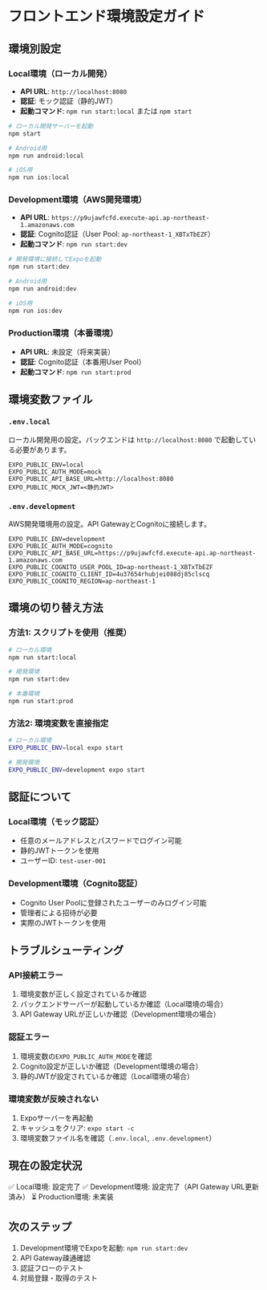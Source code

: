# フロントエンド環境設定ガイド

## 環境別設定

### Local環境（ローカル開発）
- **API URL**: `http://localhost:8080`
- **認証**: モック認証（静的JWT）
- **起動コマンド**: `npm run start:local` または `npm start`

```bash
# ローカル開発サーバーを起動
npm start

# Android用
npm run android:local

# iOS用
npm run ios:local
```

### Development環境（AWS開発環境）
- **API URL**: `https://p9ujawfcfd.execute-api.ap-northeast-1.amazonaws.com`
- **認証**: Cognito認証（User Pool: `ap-northeast-1_XBTxTbEZF`）
- **起動コマンド**: `npm run start:dev`

```bash
# 開発環境に接続してExpoを起動
npm run start:dev

# Android用
npm run android:dev

# iOS用
npm run ios:dev
```

### Production環境（本番環境）
- **API URL**: 未設定（将来実装）
- **認証**: Cognito認証（本番用User Pool）
- **起動コマンド**: `npm run start:prod`

## 環境変数ファイル

### `.env.local`
ローカル開発用の設定。バックエンドは `http://localhost:8080` で起動している必要があります。

```env
EXPO_PUBLIC_ENV=local
EXPO_PUBLIC_AUTH_MODE=mock
EXPO_PUBLIC_API_BASE_URL=http://localhost:8080
EXPO_PUBLIC_MOCK_JWT=<静的JWT>
```

### `.env.development`
AWS開発環境用の設定。API GatewayとCognitoに接続します。

```env
EXPO_PUBLIC_ENV=development
EXPO_PUBLIC_AUTH_MODE=cognito
EXPO_PUBLIC_API_BASE_URL=https://p9ujawfcfd.execute-api.ap-northeast-1.amazonaws.com
EXPO_PUBLIC_COGNITO_USER_POOL_ID=ap-northeast-1_XBTxTbEZF
EXPO_PUBLIC_COGNITO_CLIENT_ID=4u37654rhubjei088dj85clscq
EXPO_PUBLIC_COGNITO_REGION=ap-northeast-1
```

## 環境の切り替え方法

### 方法1: スクリプトを使用（推奨）
```bash
# ローカル環境
npm run start:local

# 開発環境
npm run start:dev

# 本番環境
npm run start:prod
```

### 方法2: 環境変数を直接指定
```bash
# ローカル環境
EXPO_PUBLIC_ENV=local expo start

# 開発環境
EXPO_PUBLIC_ENV=development expo start
```

## 認証について

### Local環境（モック認証）
- 任意のメールアドレスとパスワードでログイン可能
- 静的JWTトークンを使用
- ユーザーID: `test-user-001`

### Development環境（Cognito認証）
- Cognito User Poolに登録されたユーザーのみログイン可能
- 管理者による招待が必要
- 実際のJWTトークンを使用

## トラブルシューティング

### API接続エラー
1. 環境変数が正しく設定されているか確認
2. バックエンドサーバーが起動しているか確認（Local環境の場合）
3. API Gateway URLが正しいか確認（Development環境の場合）

### 認証エラー
1. 環境変数の`EXPO_PUBLIC_AUTH_MODE`を確認
2. Cognito設定が正しいか確認（Development環境の場合）
3. 静的JWTが設定されているか確認（Local環境の場合）

### 環境変数が反映されない
1. Expoサーバーを再起動
2. キャッシュをクリア: `expo start -c`
3. 環境変数ファイル名を確認（`.env.local`, `.env.development`）

## 現在の設定状況

✅ Local環境: 設定完了
✅ Development環境: 設定完了（API Gateway URL更新済み）
⏳ Production環境: 未実装

## 次のステップ

1. Development環境でExpoを起動: `npm run start:dev`
2. API Gateway疎通確認
3. 認証フローのテスト
4. 対局登録・取得のテスト
